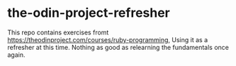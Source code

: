 # the-odin-project-refresher

This repo contains exercises fromt https://theodinproject.com/courses/ruby-programming, Using it as a refresher at this time. Nothing as good as relearning the fundamentals once again.
